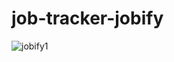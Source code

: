 # job-tracker-jobify
![jobify1](https://user-images.githubusercontent.com/75427075/178416306-aca0ff0c-3ee9-4cb7-b064-cc2632ed83a8.png)
